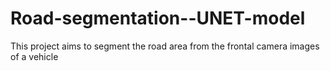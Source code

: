 # Road-segmentation--UNET-model
This project aims to segment the road area from the frontal camera images of a vehicle
